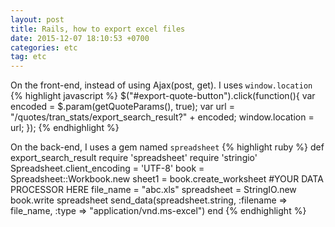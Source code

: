 ```yaml
---
layout: post
title: Rails, how to export excel files
date: 2015-12-07 18:10:53 +0700
categories: etc
tag: etc
---
```


On the front-end, instead of using Ajax(post, get). I uses `window.location`
{% highlight javascript %}
$("#export-quote-button").click(function(){
  var encoded = $.param(getQuoteParams(), true);
  var url = "/quotes/tran_stats/export_search_result?" + encoded;
  window.location = url;
});
{% endhighlight %}

On the back-end, I uses a gem named `spreadsheet`
{% highlight ruby %}
def export_search_result
    require 'spreadsheet'
    require 'stringio'
    Spreadsheet.client_encoding = 'UTF-8'
    book = Spreadsheet::Workbook.new
    sheet1 = book.create_worksheet
    #YOUR DATA PROCESSOR HERE
    file_name = "abc.xls"
    spreadsheet = StringIO.new
    book.write spreadsheet
    send_data(spreadsheet.string, :filename => file_name,
              :type => "application/vnd.ms-excel")
end
{% endhighlight %}
